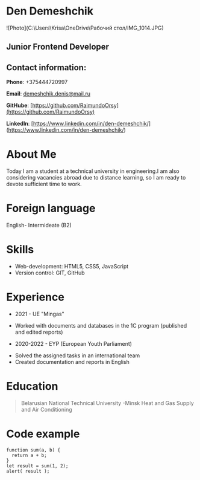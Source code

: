 # Den Demeshchik

![Photo](C:\Users\Krisa\OneDrive\Рабочий стол/IMG_1014.JPG)

## Junior Frontend Developer

## Contact information:

**Phone**: +375444720997

**Email**: demeshchik.denis@mail.ru

**GitHube**: [https://github.com/RaimundoOrsy](https://github.com/RaimundoOrsy)

**LinkedIn**: [https://www.linkedin.com/in/den-demeshchik/] (https://www.linkedin.com/in/den-demeshchik/)

# About Me

Today I am a student at a
technical university in
engineering.I am also considering
vacancies abroad due to distance
learning, so I am ready to devote
sufficient time to work.

# Foreign language

English- Intermideate (B2)

# Skills

* Web-development: HTML5, CSS5, JavaScript
* Version control: GIT, GitHub

# Experience

* 2021 - UE "Mingas" 
- Worked with documents and databases in the 1C
program (published and edited reports)
* 2020-2022 - EYP (European Youth Parliament) 
- Solved the assigned tasks in an international team
- Created documentation and reports in English

# Education

>Belarusian National Technical University -Minsk
>Heat and Gas Supply and Air Conditioning

# Code example

```
function sum(a, b) {
  return a + b;
}
let result = sum(1, 2);
alert( result );
```
